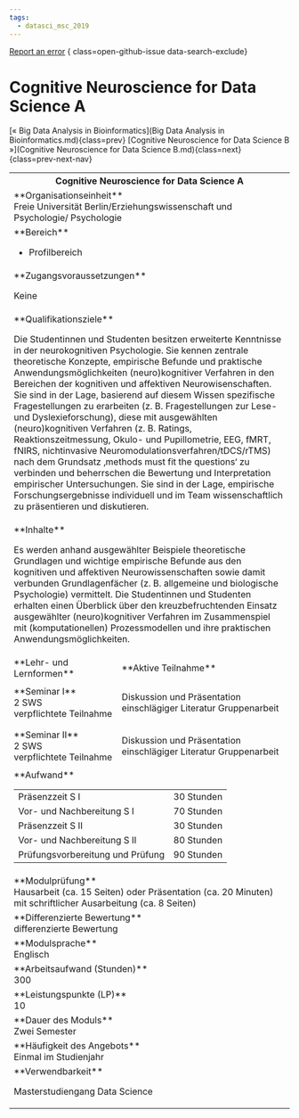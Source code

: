 ```yaml
---
tags:
  - datasci_msc_2019
---
```

[Report an error](https://github.com/SGSSGene/FUB-SUP/issues/new?title=Error%20in%20%22Cognitive%20Neuroscience%20for%20Data%20Science%20A%22&body=There%20seems%20to%20be%20an%20error%20in%20module%20%22Cognitive%20Neuroscience%20for%20Data%20Science%20A%22%2E%0A%0A%3CDescribe%20here%20a%20slightly%20more%20detailed%20description%20of%20what%20is%20wrong%3E&labels=bug)
{ class=open-github-issue data-search-exclude}

# Cognitive Neuroscience for Data Science A

[« Big Data Analysis in Bioinformatics](Big Data Analysis in Bioinformatics.md){class=prev}
[Cognitive Neuroscience for Data Science B »](Cognitive Neuroscience for Data Science B.md){class=next}
{class=prev-next-nav}

<table markdown id="moduledesc">
<tr markdown class="moduledesc_head"><th colspan="2">Cognitive Neuroscience for Data Science A </th></tr>
<tr markdown><td colspan="2">**Organisationseinheit**   <br>Freie Universität Berlin/Erziehungswissenschaft und Psychologie/ Psychologie</td></tr>

<tr markdown><td colspan="2">**Bereich**<br>


- Profilbereich

</td></tr>

<tr markdown><td colspan="2">**Zugangsvoraussetzungen** <br>

Keine


</td></tr>
<tr markdown><td colspan="2">**Qualifikationsziele**    <br>

Die Studentinnen und Studenten besitzen erweiterte Kenntnisse in der
neurokognitiven Psychologie. Sie kennen zentrale theoretische Konzepte,
empirische Befunde und praktische Anwendungsmöglichkeiten (neuro)kognitiver
Verfahren in den Bereichen der kognitiven und affektiven Neurowisenschaften.
Sie sind in der Lage, basierend auf diesem Wissen spezifische
Fragestellungen zu erarbeiten (z. B. Fragestellungen zur Lese- und
Dyslexieforschung), diese mit ausgewählten (neuro)kognitiven Verfahren (z.
B. Ratings, Reaktionszeitmessung, Okulo- und Pupillometrie, EEG, fMRT,
fNIRS, nichtinvasive Neuromodulationsverfahren/tDCS/rTMS) nach dem Grundsatz
‚methods must fit the questions‘ zu verbinden und beherrschen die Bewertung
und Interpretation empirischer Untersuchungen. Sie sind in der Lage,
empirische Forschungsergebnisse individuell und im Team wissenschaftlich zu
präsentieren und diskutieren.


</td></tr>
<tr markdown><td colspan="2">**Inhalte**                <br>

Es werden anhand ausgewählter Beispiele theoretische Grundlagen und wichtige
empirische Befunde aus den kognitiven und affektiven Neurowissenschaften
sowie damit verbunden Grundlagenfächer (z. B. allgemeine und biologische
Psychologie) vermittelt. Die Studentinnen und Studenten erhalten einen
Überblick über den kreuzbefruchtenden Einsatz ausgewählter (neuro)kognitiver
Verfahren im Zusammenspiel mit (komputationellen) Prozessmodellen und ihre
praktischen Anwendungsmöglichkeiten.


</td></tr>

<tr markdown><td>**Lehr- und Lernformen**</td><td>**Aktive Teilnahme**</td></tr>
<tr markdown><td> **Seminar I** <br>2 SWS <br> verpflichtete Teilnahme</td><td>

Diskussion und Präsentation einschlägiger Literatur Gruppenarbeit
</td></tr>
<tr markdown><td> **Seminar II** <br>2 SWS <br> verpflichtete Teilnahme</td><td>

Diskussion und Präsentation einschlägiger Literatur Gruppenarbeit
</td></tr>
<tr markdown><td colspan="2">**Aufwand**                <br>
<table class="aufwand_table">
<tr><td>Präsenzzeit S I</td><td>30 Stunden</td></tr>
<tr><td>Vor- und Nachbereitung S I</td><td>70 Stunden</td></tr>
<tr><td>Präsenzzeit S II</td><td>30 Stunden</td></tr>
<tr><td>Vor- und Nachbereitung S II</td><td>80 Stunden</td></tr>
<tr><td>Prüfungsvorbereitung und Prüfung</td><td>90 Stunden</td></tr>
</table>

</td></tr>
<tr markdown><td colspan="2">**Modulprüfung**             <br>Hausarbeit (ca. 15 Seiten) oder Präsentation (ca. 20 Minuten) mit
schriftlicher Ausarbeitung (ca. 8 Seiten)


</td></tr>
<tr markdown><td colspan="2">**Differenzierte Bewertung** <br>differenzierte Bewertung

</td></tr>
<tr markdown><td colspan="2">**Modulsprache**             <br>Englisch</td></tr>
<tr markdown><td colspan="2">**Arbeitsaufwand (Stunden)** <br>300</td></tr>
<tr markdown><td colspan="2">**Leistungspunkte (LP)**     <br>10</td></tr>
<tr markdown><td colspan="2">**Dauer des Moduls**         <br>Zwei Semester</td></tr>
<tr markdown><td colspan="2">**Häufigkeit des Angebots**  <br>Einmal im Studienjahr</td></tr>
<tr markdown><td colspan="2">**Verwendbarkeit**           <br>

Masterstudiengang Data Science


</td></tr>


</table>

